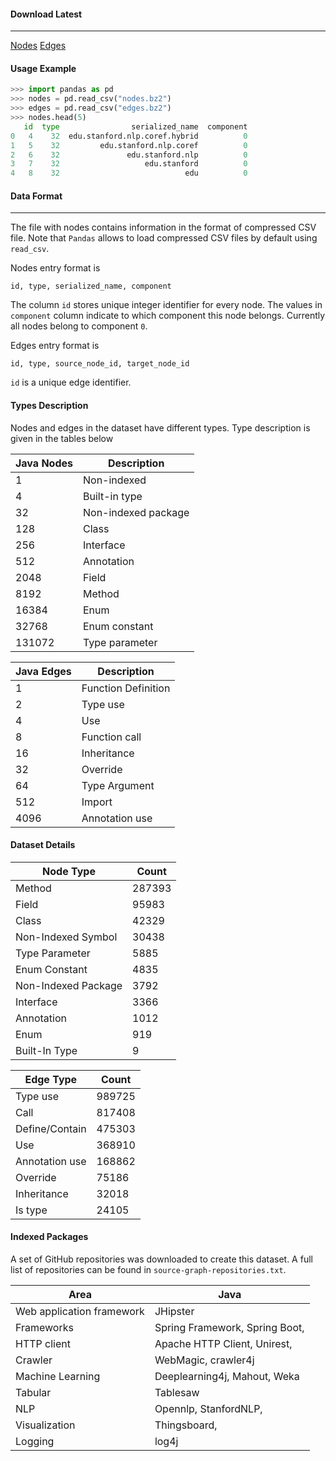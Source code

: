#### Download Latest

---

[Nodes](https://gitlab.com/v.romanov/java-source-graph/-/raw/master/02_largest_component/edges_component_0.csv.bz2)	[Edges](https://gitlab.com/v.romanov/java-source-graph/-/raw/master/02_largest_component/nodes_component_0.csv.bz2)

#### Usage Example

```python
>>> import pandas as pd
>>> nodes = pd.read_csv("nodes.bz2")
>>> edges = pd.read_csv("edges.bz2")
>>> nodes.head(5)
   id  type                serialized_name  component
0   4    32  edu.stanford.nlp.coref.hybrid          0
1   5    32         edu.stanford.nlp.coref          0
2   6    32               edu.stanford.nlp          0
3   7    32                   edu.stanford          0
4   8    32                            edu          0
```

#### Data Format
---

The file with nodes contains information in the format of compressed CSV file. Note that `Pandas` allows to load compressed CSV files by default using `read_csv`. 

Nodes entry format is 
```
id, type, serialized_name, component
```

The column `id` stores unique integer identifier for every node. The values in `component` column indicate to which component this node belongs. Currently all nodes belong to component `0`.

Edges entry format is 
```
id, type, source_node_id, target_node_id
```

`id` is a unique edge identifier. 

#### Types Description

Nodes and edges in the dataset have different types. Type description is given in the tables below

| Java Nodes | Description         |
| ---------- | ------------------- |
| 1          | Non-indexed         |
| 4          | Built-in type       |
| 32         | Non-indexed package |
| 128        | Class               |
| 256        | Interface           |
| 512        | Annotation          |
| 2048       | Field               |
| 8192       | Method              |
| 16384      | Enum                |
| 32768      | Enum constant       |
| 131072     | Type parameter      |

| Java Edges | Description         |
| ---------- | ------------------- |
| 1          | Function Definition |
| 2          | Type use            |
| 4          | Use                 |
| 8          | Function call       |
| 16         | Inheritance         |
| 32         | Override            |
| 64         | Type Argument       |
| 512        | Import              |
| 4096       | Annotation use      |

#### Dataset Details

| Node Type           | Count  |
| ------------------- | ------ |
| Method              | 287393 |
| Field               | 95983  |
| Class               | 42329  |
| Non-Indexed Symbol  | 30438  |
| Type Parameter      | 5885   |
| Enum Constant       | 4835   |
| Non-Indexed Package | 3792   |
| Interface           | 3366   |
| Annotation          | 1012   |
| Enum                | 919    |
| Built-In Type       | 9      |

| Edge Type      | Count  |
| -------------- | ------ |
| Type use       | 989725 |
| Call           | 817408 |
| Define/Contain | 475303 |
| Use            | 368910 |
| Annotation use | 168862 |
| Override       | 75186  |
| Inheritance    | 32018  |
| Is type        | 24105  |

#### Indexed Packages

A set of GitHub repositories was downloaded to create this dataset. A full list of repositories can be found in `source-graph-repositories.txt`. 

| Area                      | Java                           |
| ------------------------- | ------------------------------ |
| Web application framework | JHipster                       |
| Frameworks                | Spring Framework, Spring Boot, |
| HTTP client               | Apache HTTP Client, Unirest,   |
| Crawler                   | WebMagic, crawler4j            |
| Machine Learning          | Deeplearning4j, Mahout, Weka   |
| Tabular                   | Tablesaw                       |
| NLP                       | Opennlp, StanfordNLP,          |
| Visualization             | Thingsboard,                   |
| Logging                   | log4j                          |

#### 

